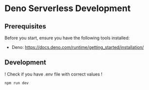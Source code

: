
# Deno Serverless Development

## Prerequisites
Before you start, ensure you have the following tools installed:

- Deno: https://docs.deno.com/runtime/getting_started/installation/

## Development

! Check if you have .env file with correct values !

`npm run dev`

